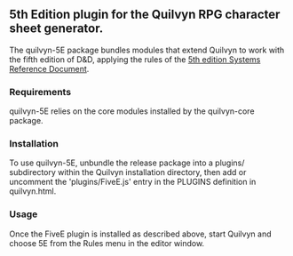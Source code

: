 ## 5th Edition plugin for the Quilvyn RPG character sheet generator.

The quilvyn-5E package bundles modules that extend Quilvyn to work
with the fifth edition of D&D, applying the rules of the
<a href="https://dnd.wizards.com/articles/features/systems-reference-document-srd">5th edition Systems Reference Document</a>.

### Requirements

quilvyn-5E relies on the core modules installed by the quilvyn-core package.

### Installation

To use quilvyn-5E, unbundle the release package into a plugins/
subdirectory within the Quilvyn installation directory, then add or uncomment
the 'plugins/FiveE.js' entry in the PLUGINS definition in quilvyn.html.

### Usage

Once the FiveE plugin is installed as described above, start Quilvyn and
choose 5E from the Rules menu in the editor window.
